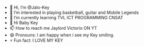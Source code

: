 - 👋 Hi, I’m @Jalo-Key
- 👀 I’m interested in playing basketball, guitar and Mobile Legends
- 🌱 I’m currently learning TVL ICT PROGRAMMING CNSAT 
- 💞️ Hi Baby Key
- 📫 How to reach me Jaylord Victorio ON YT
- 😄 Pronouns: I am happy when i see my Key smiling.
- ⚡ Fun fact: I LOVE MY KEY

<!---
Jalo-Key/Jalo-Key is a ✨ special ✨ repository because its `README.md` (this file) appears on your GitHub profile.
You can click the Preview link to take a look at your changes.
--->
